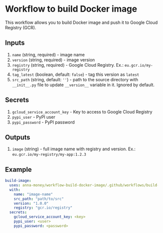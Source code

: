 # Workflow to build Docker image

This workflow allows you to build Docker image and push it to Google Cloud Registry (GCR).

## Inputs

1. `name`  (string, required) - image name
2. `version` (string, required) - image version
3. `registry` (string, required) - Google Cloud Registry. Ex.: `eu.gcr.io/my-registry`
4. `tag_latest` (boolean, default: `false`) - tag this version as `latest`
5. `src_path` (string, default:  `''`) - path to the source directory with `__init__.py` file to update `__version__`
   variable in it. Ignored by default.

## Secrets

1. `gcloud_service_account_key` - Key to access to Google Cloud Registry
2. `pypi_user` - PyPI user
3. `pypi_password` - PyPI password

## Outputs

1. `image` (string) - full image name with registry and version. Ex.: `eu.gcr.io/my-registry/my-app:1.2.3`

## Example

```yml
build-image:
  uses: anna-money/workflow-build-docker-image/.github/workflows/build-docker-image.yml@master
  with:
    name: "image-name"
    src_path: "path/to/src"
    version: "1.0.0"
    registry: "gcr.io/registry"
  secrets:
    gcloud_service_account_key: <key>
    pypi_user: <user>
    pypi_password: <password>
```
